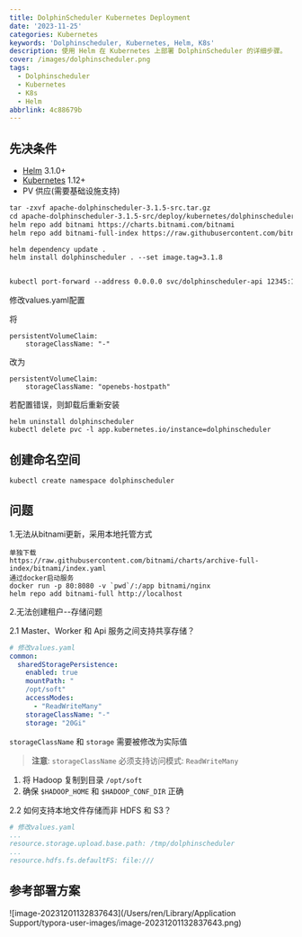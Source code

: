 ```yaml
---
title: DolphinScheduler Kubernetes Deployment
date: '2023-11-25'
categories: Kubernetes
keywords: 'Dolphinscheduler, Kubernetes, Helm, K8s'
description: 使用 Helm 在 Kubernetes 上部署 DolphinScheduler 的详细步骤。
cover: /images/dolphinscheduler.png
tags:
  - Dolphinscheduler
  - Kubernetes
  - K8s
  - Helm
abbrlink: 4c88679b
---
```

## 先决条件

- [Helm](https://helm.sh/) 3.1.0+
- [Kubernetes](https://kubernetes.io/) 1.12+
- PV 供应(需要基础设施支持)

```3.1.5
tar -zxvf apache-dolphinscheduler-3.1.5-src.tar.gz
cd apache-dolphinscheduler-3.1.5-src/deploy/kubernetes/dolphinscheduler
helm repo add bitnami https://charts.bitnami.com/bitnami
helm repo add bitnami-full-index https://raw.githubusercontent.com/bitnami/charts/archive-full-index/bitnami

helm dependency update .
helm install dolphinscheduler . --set image.tag=3.1.8


kubectl port-forward --address 0.0.0.0 svc/dolphinscheduler-api 12345:12345
```

修改values.yaml配置

将

```
persistentVolumeClaim:
	storageClassName: "-"
```

改为

```
persistentVolumeClaim:
	storageClassName: "openebs-hostpath"
```



若配置错误，则卸载后重新安装

```
helm uninstall dolphinscheduler
kubectl delete pvc -l app.kubernetes.io/instance=dolphinscheduler
```



## 创建命名空间

```
kubectl create namespace dolphinscheduler
```



## 问题

1.无法从bitnami更新，采用本地托管方式

```
单独下载
https://raw.githubusercontent.com/bitnami/charts/archive-full-index/bitnami/index.yaml
通过docker启动服务
docker run -p 80:8080 -v `pwd`/:/app bitnami/nginx
helm repo add bitnami-full http://localhost
```



2.无法创建租户--存储问题

2.1 Master、Worker 和 Api 服务之间支持共享存储？

```yaml
# 修改values.yaml
common:
  sharedStoragePersistence:
    enabled: true
    mountPath: "
    /opt/soft"
    accessModes:
      - "ReadWriteMany"
    storageClassName: "-"
    storage: "20Gi"
```

`storageClassName` 和 `storage` 需要被修改为实际值

> **注意**: `storageClassName` 必须支持访问模式: `ReadWriteMany`

1. 将 Hadoop 复制到目录 `/opt/soft`
2. 确保 `$HADOOP_HOME` 和 `$HADOOP_CONF_DIR` 正确



2.2 如何支持本地文件存储而非 HDFS 和 S3？

```yaml
# 修改values.yaml
...
resource.storage.upload.base.path: /tmp/dolphinscheduler
...
resource.hdfs.fs.defaultFS: file:///
```



## 参考部署方案

![image-20231201132837643](/Users/ren/Library/Application Support/typora-user-images/image-20231201132837643.png)
